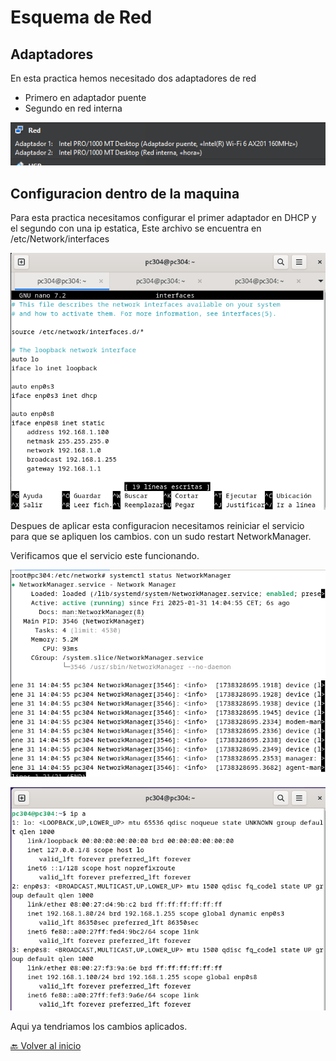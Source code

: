 # Esquema de Red  

## Adaptadores

En esta practica hemos necesitado dos adaptadores de red 

- Primero en adaptador puente
- Segundo en red interna

![](https://github.com/HoracioGG/nginx/blob/main/img/Tarjetas-VM.png)

## Configuracion dentro de la maquina

Para esta practica necesitamos configurar el primer adaptador en DHCP y el segundo con una ip estatica, Este archivo se encuentra en /etc/Network/interfaces

![](https://github.com/HoracioGG/nginx/blob/main/img/Configuracion-tarjetas.png)

Despues de aplicar esta configuracion necesitamos reiniciar el servicio para que se apliquen los cambios. con un sudo restart NetworkManager.

Verificamos que el servicio este funcionando.

![](https://github.com/HoracioGG/nginx/blob/main/img/Verificacion-Servicio-Network.png)

![](https://github.com/HoracioGG/nginx/blob/main/img/Dos-Tarjetass.png)

Aqui ya tendriamos los cambios aplicados.


[🔙 Volver al inicio](https://github.com/HoracioGG/nginx/tree/main#readme)
